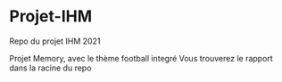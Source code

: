 # Projet-IHM
Repo du projet IHM 2021

Projet Memory, avec le thème football integré
Vous trouverez le rapport dans la racine du repo
